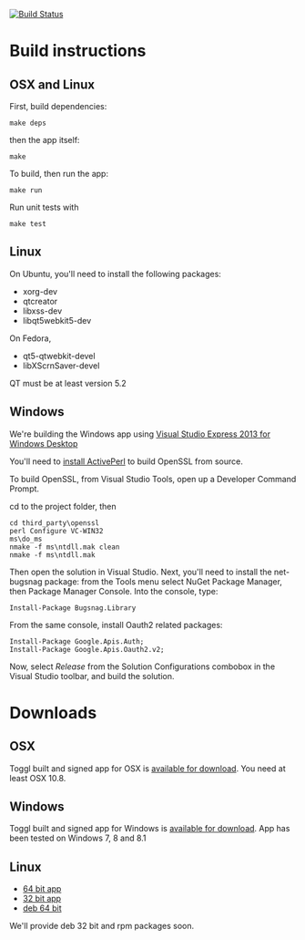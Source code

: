 
[![Build Status](https://travis-ci.org/toggl/toggldesktop.png)](https://travis-ci.org/toggl/toggldesktop)

Build instructions
==================

OSX and Linux
-------------
First, build dependencies:
```
make deps
```
then the app itself:
```
make
```

To build, then run the app:
```
make run
```

Run unit tests with
```
make test
```

Linux 
-----
On Ubuntu, you'll need to install the following packages:

* xorg-dev
* qtcreator
* libxss-dev
* libqt5webkit5-dev

On Fedora,

* qt5-qtwebkit-devel
* libXScrnSaver-devel

QT must be at least version 5.2

Windows
-------
We're building the Windows app using [Visual Studio Express 2013 for Windows Desktop](http://www.microsoft.com/en-us/download/details.aspx?id=40787) 

You'll need to [install ActivePerl](http://www.activestate.com/activeperl/downloads) to build OpenSSL from source.

To build OpenSSL, from Visual Studio Tools, open up a Developer Command Prompt.

cd to the project folder, then

```
cd third_party\openssl
perl Configure VC-WIN32
ms\do_ms
nmake -f ms\ntdll.mak clean
nmake -f ms\ntdll.mak 
```

Then open the solution in Visual Studio. Next, you'll need to install the net-bugsnag package: from the Tools menu select NuGet Package Manager, then Package Manager Console. Into the console, type:

```
Install-Package Bugsnag.Library
```

From the same console, install Oauth2 related packages:

```
Install-Package Google.Apis.Auth;
Install-Package Google.Apis.Oauth2.v2;
```

Now, select *Release* from the Solution Configurations combobox in the Visual Studio toolbar, and build the solution.

Downloads
=========

OSX
---
Toggl built and signed app for OSX is [available for download](https://www.toggl.com/api/v8/installer?platform=darwin&app=td&channel=stable). You need at least OSX 10.8.

Windows
-------
Toggl built and signed app for Windows is [available for download](https://www.toggl.com/api/v8/installer?platform=windows&app=td&channel=stable). App has been tested on Windows 7, 8 and 8.1

Linux
-----
* [64 bit app](https://www.toggl.com/api/v8/installer?app=td&platform=linux&channel=beta)
* [32 bit app](https://www.toggl.com/api/v8/installer?app=td&platform=linux32&channel=beta)
* [deb 64 bit](https://www.toggl.com/api/v8/installer?app=td&platform=deb64&channel=beta)

We'll provide deb 32 bit and rpm packages soon.
